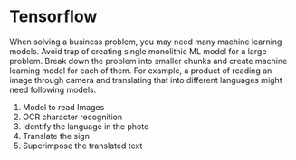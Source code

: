 # Tensorflow

When solving a business problem, you may need many machine learning models. Avoid trap of creating single monolithic ML model for a large problem. Break down the problem into smaller chunks and create machine learning model for each of them. For example, a product of reading an image through camera and translating that into different languages might need following models.
1. Model to read Images
2. OCR character recognition
3. Identify the language in the photo
4. Translate the sign
5. Superimpose the translated text

